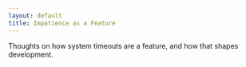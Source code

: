```yaml
---
layout: default
title: Impatience as a Feature
---
```


Thoughts on how system timeouts are a feature, and how that shapes development.
